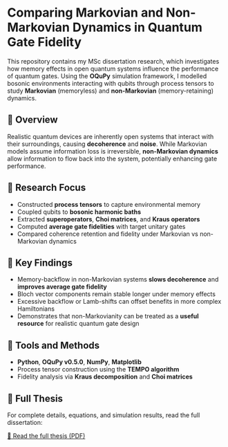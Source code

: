 # Comparing Markovian and Non-Markovian Dynamics in Quantum Gate Fidelity

This repository contains my MSc dissertation research, which investigates how memory effects in open quantum systems influence the performance of quantum gates. Using the **OQuPy** simulation framework, I modelled bosonic environments interacting with qubits through process tensors to study **Markovian** (memoryless) and **non-Markovian** (memory-retaining) dynamics.

## 🧠 Overview

Realistic quantum devices are inherently open systems that interact with their surroundings, causing **decoherence** and **noise**. While Markovian models assume information loss is irreversible, **non-Markovian dynamics** allow information to flow back into the system, potentially enhancing gate performance.

## 🧩 Research Focus

- Constructed **process tensors** to capture environmental memory  
- Coupled qubits to **bosonic harmonic baths**  
- Extracted **superoperators**, **Choi matrices**, and **Kraus operators**  
- Computed **average gate fidelities** with target unitary gates  
- Compared coherence retention and fidelity under Markovian vs non-Markovian dynamics  

## 🔬 Key Findings

- Memory-backflow in non-Markovian systems **slows decoherence** and **improves average gate fidelity**  
- Bloch vector components remain stable longer under memory effects  
- Excessive backflow or Lamb-shifts can offset benefits in more complex Hamiltonians  
- Demonstrates that non-Markovianity can be treated as a **useful resource** for realistic quantum gate design  

## 🧰 Tools and Methods

- **Python**, **OQuPy v0.5.0**, **NumPy**, **Matplotlib**  
- Process tensor construction using the **TEMPO algorithm**  
- Fidelity analysis via **Kraus decomposition** and **Choi matrices**

## 📄 Full Thesis

For complete details, equations, and simulation results, read the full dissertation:

[📘 Read the full thesis (PDF)](https://github.com/Aidan-Doyle-2/Research_Internship_Thesis/blob/master/Aidan_Doyle_Dissertation_Final_Final.pdf)
